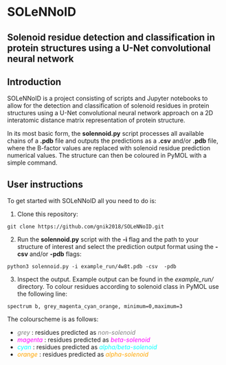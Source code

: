 # SOLeNNoID

## Solenoid residue detection and classification in protein structures using a U-Net convolutional neural network

## Introduction
SOLeNNoID is a project consisting of scripts and Jupyter notebooks to allow for the detection and classification of solenoid residues in protein structures using a U-Net convolutional neural network approach on a 2D interatomic distance matrix representation of protein structure.

In its most basic form, the **solennoid.py** script processes all available chains of a **.pdb** file and outputs the predictions as a **.csv** and/or **.pdb** file, where the B-factor values are replaced with solenoid residue prediction numerical values. The structure can then be coloured in PyMOL with a simple command.

## User instructions
To get started with SOLeNNoID all you need to do is:
1. Clone this repository:
```
git clone https://github.com/gnik2018/SOLeNNoID.git
```
2. Run the **solennoid.py** script with the **-i** flag and the path to your structure of interest and select the prediction output format using the **-csv** and/or **-pdb** flags:
```
python3 solennoid.py -i example_run/4w8t.pdb -csv  -pdb
```
3. Inspect the output. Example output can be found in the *example_run/* directory. To colour residues according to solenoid class in PyMOL use the following line:
```
spectrum b, grey_magenta_cyan_orange, minimum=0,maximum=3
```

  The colourscheme is as follows:
  * <span style="color:grey"> *grey* </span>: residues predicted as <span style="color:grey"> *non-solenoid* </span>
  * <span style="color:magenta"> *magenta* </span>: residues predicted as <span style="color:magenta"> *beta-solenoid* </span>
  * <span style="color:cyan"> *cyan* </span>: residues predicted as <span style="color:cyan"> *alpha/beta-solenoid* </span>
  * <span style="color:orange"> *orange* </span>: residues predicted as <span style="color:orange"> *alpha-solenoid* </span>
